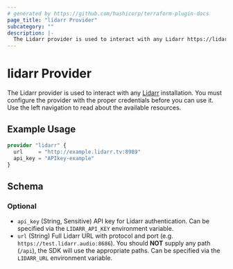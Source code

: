 ```yaml
---
# generated by https://github.com/hashicorp/terraform-plugin-docs
page_title: "lidarr Provider"
subcategory: ""
description: |-
  The Lidarr provider is used to interact with any Lidarr https://lidarr.audio/ installation. You must configure the provider with the proper credentials before you can use it. Use the left navigation to read about the available resources.
---
```


# lidarr Provider

The Lidarr provider is used to interact with any [Lidarr](https://lidarr.audio/) installation. You must configure the provider with the proper credentials before you can use it. Use the left navigation to read about the available resources.

## Example Usage

```terraform
provider "lidarr" {
  url     = "http://example.lidarr.tv:8989"
  api_key = "APIkey-example"
}
```

<!-- schema generated by tfplugindocs -->
## Schema

### Optional

- `api_key` (String, Sensitive) API key for Lidarr authentication. Can be specified via the `LIDARR_API_KEY` environment variable.
- `url` (String) Full Lidarr URL with protocol and port (e.g. `https://test.lidarr.audio:8686`). You should **NOT** supply any path (`/api`), the SDK will use the appropriate paths. Can be specified via the `LIDARR_URL` environment variable.
